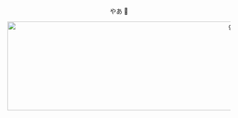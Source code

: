 <p align="center">
   やあ 👋
</p>
<p align="center">
   <img src="https://c.tenor.com/bH6smDBO0pIAAAAi/transparent-background.gif" alt="gif" title="gif-again" width="1000" height="200">
</p>

<!--
**Manjunathravindra/Manjunathravindra** is a ✨ _special_ ✨ repository because its `README.md` (this file) appears on your GitHub profile.

Here are some ideas to get you started:

- 🔭 I’m currently working on ...
- 🌱 I’m currently learning ...
- 👯 I’m looking to collaborate on ...
- 🤔 I’m looking for help with ...
- 💬 Ask me about ...
- 📫 How to reach me: ...
- 😄 Pronouns: ...
- ⚡ Fun fact: ...
-->
